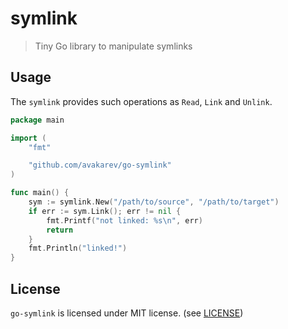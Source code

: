 # symlink

> Tiny Go library to manipulate symlinks

## Usage

The `symlink` provides such operations as `Read`, `Link` and `Unlink`.

```go
package main

import (
	"fmt"

	"github.com/avakarev/go-symlink"
)

func main() {
	sym := symlink.New("/path/to/source", "/path/to/target")
	if err := sym.Link(); err != nil {
		fmt.Printf("not linked: %s\n", err)
		return
	}
	fmt.Println("linked!")
}
```

## License

`go-symlink` is licensed under MIT license. (see [LICENSE](./LICENSE))
